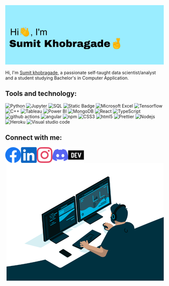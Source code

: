 <img src ="./materials/banner/github_banner.jpg" alt = "Sumit khobragade">
<p>
Hi, I'm <a href = "https://github.com/SumitK69">Sumit khobragade</a>, a passionate self-taught data scientist/analyst and a student studying Bachelor's in Computer Application.
</p>


<h2>Tools and technology:</h2>

<p>
 <img alt="Python" src="https://img.shields.io/badge/Python-3776AB?style=flat-square&logo=Python&logoColor=white">
 <img alt="Jupyter" src="https://img.shields.io/badge/Jupyter-%23F37626?style=flat-square&logo=Jupyter&logoColor=white">
 <img alt="SQL" src="https://img.shields.io/badge/Microsoft%20SQL%20Server-%23CC2927?style=flat-square&logo=Microsoftsqlserver&logoColor=white">
 <img alt="Static Badge" src="https://img.shields.io/badge/scikitlearn-%23F7931E?style=flat-square&logo=scikitlearn&logoColor=white">
 <img alt="Microsoft Excel" src="https://img.shields.io/badge/Excel-%23217346?style=flat-square&logo=microsoftexcel&logoColor=white&color=%23217346">
 <img alt="Tensorflow" src="https://img.shields.io/badge/Tensorflow-FF6F00?style=flat-square&logo=Tensorflow&logoColor=white&color=FF6F00">
  <img alt="C++" src="https://img.shields.io/badge/C%2B%2B-00599C?style=flat-square&logo=C%2B%2B" />
  <img alt="Tableau" src="https://img.shields.io/badge/Tableau-%23E97627?style=flat-square&logo=tableau&logoColor=white">
<img alt="Power BI" src="https://img.shields.io/badge/power BI-%23F2C811?style=flat-square&logo=powerbi&logoColor=white">
  <img alt="MongoDB" src="https://img.shields.io/badge/-MongoDB-13aa52?style=flat-square&logo=mongodb&logoColor=white" />
  <img alt="React" src="https://img.shields.io/badge/-React-45b8d8?style=flat-square&logo=react&logoColor=white" />
    <img alt="TypeScript" src="https://img.shields.io/badge/-TypeScript-007ACC?style=flat-square&logo=typescript&logoColor=white" />
  <img alt="github actions" src="https://img.shields.io/badge/-Github_Actions-2088FF?style=flat-square&logo=github-actions&logoColor=white" />
  <img alt="angular" src="https://img.shields.io/badge/-Angular-DD0031?style=flat-square&logo=angular&logoColor=white" />
  <img alt="npm" src="https://img.shields.io/badge/-NPM-CB3837?style=flat-square&logo=npm&logoColor=white" />
  <img alt="CSS3" src="https://img.shields.io/badge/CSS3-%231572B6?style=flat-square&logo=CSS3&logoColor=white">
  <img alt="html5" src="https://img.shields.io/badge/-HTML5-E34F26?style=flat-square&logo=html5&logoColor=white" />
  <img alt="Prettier" src="https://img.shields.io/badge/-Prettier-F7B93E?style=flat-square&logo=prettier&logoColor=white" />
  <img alt="Nodejs" src="https://img.shields.io/badge/-Nodejs-43853d?style=flat-square&logo=Node.js&logoColor=white" />
    <img alt="Heroku" src="https://img.shields.io/badge/-Heroku-430098?style=flat-square&logo=heroku&logoColor=white" />
    <img alt="Visual studio code" src="https://img.shields.io/badge/Visual studio code-%23007ACC?style=flat-square&logo=visualstudiocode&logoColor=white">



</p>



<h2>Connect with me:</h2>

<div class = "social-media-container">
<a href="https://www.facebook.com/sumit.khobragade.5209/" target="_blank"> <img align = "left" src="./materials/social media files/facebook-color.svg" alt = "facebook" width = "50" height = "50"/>
</a>

<a href="https://www.linkedin.com/in/sumit-khobragade-3b10a727a"  target="_blank"> 
<img align = "left"  src="./materials/social media files/linkedin-color.svg" width = "50px"  alt = "linked in"  height = "50"/>
</a>

<a href="https://www.instagram.com/sumit_k0069/"  target="_blank"> 
<img align = "left"  src="./materials/social media files/instagram-color.svg" width = "50px"  alt = "linked in"  height = "50"/>
</a>

<a href="https://discord.com/users/sumit6980"  target="_blank"> 
<img align = "left"  src="./materials/social media files/discord-color.svg" width = "50px"  alt = "linked in"  height = "50"/>
</a>
<a href="https://dev.to/sumitk69"  target="_blank"> 
<img align = 'center' src="./materials/social media files/devdotto-color.svg" style="background-color: white; "width = "50px"  alt = "linked in"  height = "50"/>
</a>

</div>


<div>
<img alt = "gif" align = "right" src="./materials/gif/code.gif" width = "500"/></div>